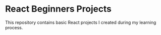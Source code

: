 # React Beginners Projects

This repository contains basic React projects I created during my learning process. 
